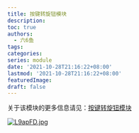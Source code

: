 ```yaml
---
title: 按键转旋钮模块
description:
toc: true
authors:
  - 六6鱼
tags:
categories:
series: module
date: '2021-10-28T21:16:22+08:00'
lastmod: '2021-10-28T21:16:22+08:00'
featuredImage:
draft: false
---
```


关于该模块的更多信息请见：[按键转旋钮模块](https://b23.tv/YsmkUf9)

[![L9apFD.jpg](https://s6.jpg.cm/2022/04/18/L9apFD.jpg)](https://imagelol.com/image/L9apFD)
